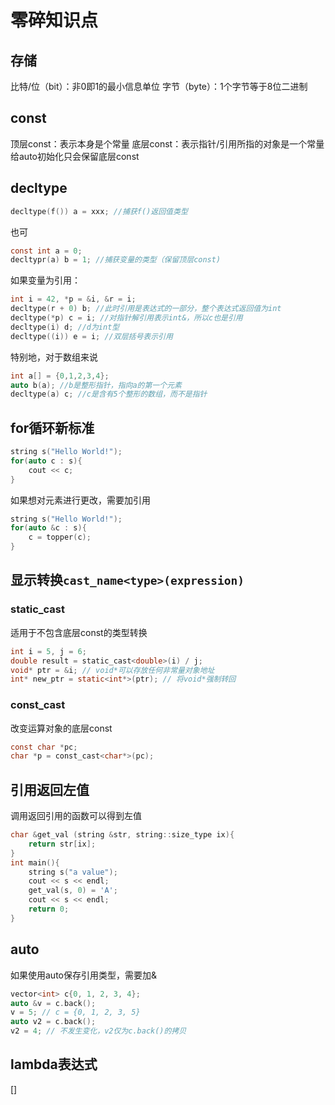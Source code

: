 # 零碎知识点
## 存储
比特/位（bit）：非0即1的最小信息单位
字节（byte）：1个字节等于8位二进制
## const
顶层const：表示本身是个常量
底层const：表示指针/引用所指的对象是一个常量
给auto初始化只会保留底层const
## decltype
```C
decltype(f()) a = xxx; //捕获f()返回值类型
```
也可
```C
const int a = 0;
decltypr(a) b = 1; //捕获变量的类型（保留顶层const)
```
如果变量为引用：
```C
int i = 42, *p = &i, &r = i;
decltype(r + 0) b; //此时引用是表达式的一部分，整个表达式返回值为int
decltype(*p) c = i; //对指针解引用表示int&，所以c也是引用
decltype(i) d; //d为int型
decltype((i)) e = i; //双层括号表示引用
```
特别地，对于数组来说
```C
int a[] = {0,1,2,3,4};
auto b(a); //b是整形指针，指向a的第一个元素
decltype(a) c; //c是含有5个整形的数组，而不是指针
```
## for循环新标准
```C
string s("Hello World!");
for(auto c : s){
    cout << c;
}
```
如果想对元素进行更改，需要加引用
```C
string s("Hello World!");
for(auto &c : s){
    c = topper(c);
}
```
## 显示转换`cast_name<type>(expression)`
### static_cast
适用于不包含底层const的类型转换
```C
int i = 5, j = 6;
double result = static_cast<double>(i) / j;
void* ptr = &i; // void*可以存放任何非常量对象地址
int* new_ptr = static<int*>(ptr); // 将void*强制转回
```
### const_cast
改变运算对象的底层const
```C
const char *pc;
char *p = const_cast<char*>(pc);
```
## 引用返回左值
调用返回引用的函数可以得到左值
```C
char &get_val (string &str, string::size_type ix){
    return str[ix];
}
int main(){
    string s("a value");
    cout << s << endl;
    get_val(s, 0) = 'A';
    cout << s << endl;
    return 0;
} 
```
## auto
如果使用auto保存引用类型，需要加&
```C
vector<int> c{0, 1, 2, 3, 4};
auto &v = c.back();
v = 5; // c = {0, 1, 2, 3, 5}
auto v2 = c.back();
v2 = 4; // 不发生变化，v2仅为c.back()的拷贝
```
## lambda表达式
[]